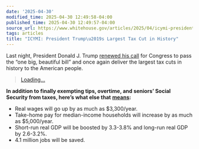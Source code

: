 ```yaml
---
date: '2025-04-30'
modified_time: 2025-04-30 12:49:58-04:00
published_time: 2025-04-30 12:49:57-04:00
source_url: https://www.whitehouse.gov/articles/2025/04/icymi-president-trumps-largest-tax-cut-in-history/
tags: articles
title: "ICYMI: President Trump\u2019s Largest Tax Cut in History"
---
```

 
Last night, President Donald J. Trump [renewed his
call](https://x.com/RapidResponse47/status/1917361054864269468) for
Congress to pass the “one big, beautiful bill” and once again deliver
the largest tax cuts in history to the American
people.[](https://x.com/RapidResponse47/status/1917361054864269468)

> [Loading…](https://twitter.com/RapidResponse47/status/1917361054864269468)

**In addition to finally exempting tips, overtime, and seniors’ Social
Security from taxes, here’s what else that**
[**means**](https://www.whitehouse.gov/wp-content/uploads/2025/03/Economic-Impact-of-Extending-TCJA-Provisions.pdf)**:**

-   Real wages will go up by as much as $3,300/year.
-   Take-home pay for median-income households will increase by as much
    as $5,000/year.
-   Short-run real GDP will be boosted by 3.3-3.8% and long-run real GDP
    by 2.6-3.2%.
-   4.1 million jobs will be saved.
